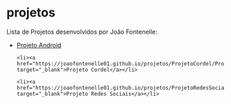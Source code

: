 # projetos

Lista de Projetos desenvolvidos por João Fontenelle: <br>
<ul>
    <li><a href="https://joaofontenelle01.github.io/projetos/ProjetoAndroid/ProjetoAndroid.html" target="_blank">Projeto Android</a></li>

    <li><a href="https://joaofontenelle01.github.io/projetos/ProjetoCordel/ProjetoCordel.html" target="_blank">Projeto Cordel</a></li>

    <li><a href="https://joaofontenelle01.github.io/projetos/ProjetoRedesSociais/ProjetoRS.html" target="_blank">Projeto Redes Sociais</a></li>
</ul>
